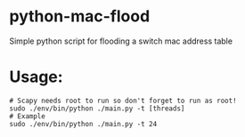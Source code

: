 # python-mac-flood
Simple python script for flooding a switch mac address table

# Usage:

```
# Scapy needs root to run so don't forget to run as root!
sudo ./env/bin/python ./main.py -t [threads]
# Example
sudo ./env/bin/python ./main.py -t 24
```